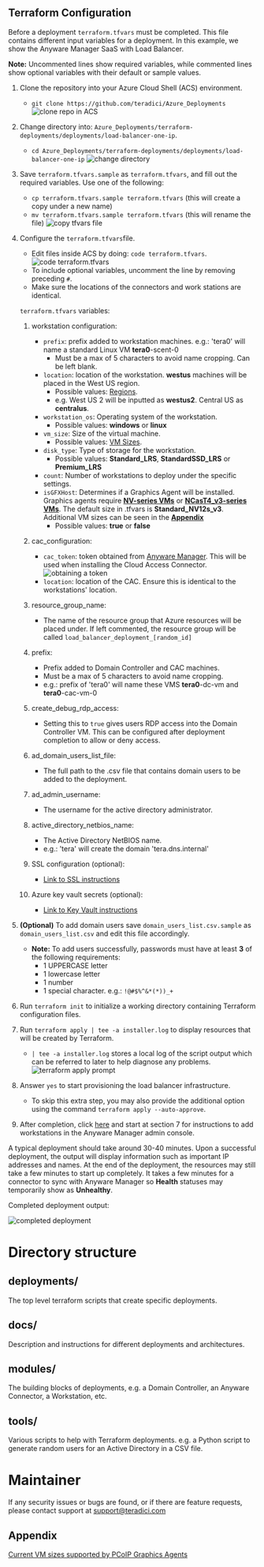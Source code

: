 ## Terraform Configuration

Before a deployment ```terraform.tfvars``` must be completed. This file contains different input variables for a deployment. In this example, we show the Anyware Manager SaaS with Load Balancer.

**Note:** Uncommented lines show required variables, while commented lines show optional variables with their default or sample values.

1. Clone the repository into your Azure Cloud Shell (ACS) environment. 
    -   ```git clone https://github.com/teradici/Azure_Deployments``` 
    ![clone repo in ACS](/terraform-deployments/docs/png/git-clone-repo.png)
2. Change directory into: ```Azure_Deployments/terraform-deployments/deployments/load-balancer-one-ip```.
    - ```cd Azure_Deployments/terraform-deployments/deployments/load-balancer-one-ip```
    ![change directory](/terraform-deployments/docs/png/acs-change-directory.png)
3. Save ```terraform.tfvars.sample``` as ```terraform.tfvars```, and fill out the required variables. Use one of the following:
    - ```cp terraform.tfvars.sample terraform.tfvars``` (this will create a copy under a new name)
    - ```mv terraform.tfvars.sample terraform.tfvars``` (this will rename the file)
    ![copy tfvars file](/terraform-deployments/docs/png/copy-tfvars.png)
4. Configure the ```terraform.tfvars```file.
    - Edit files inside ACS by doing: ```code terraform.tfvars```.
    ![code terraform.tfvars](/terraform-deployments/docs/png/editing-tfvars.png)
    - To include optional variables, uncomment the line by removing preceding ```#```.
    - Make sure the locations of the connectors and work stations are identical.

    ```terraform.tfvars``` variables:

    1. workstation configuration:
        - ```prefix```: prefix added to workstation machines. e.g.: 'tera0' will name a standard Linux VM **tera0**-scent-0
            -   Must be a max of 5 characters to avoid name cropping. Can be left blank.
        - ```location```: location of the workstation. **westus** machines will be placed in the West US region. 
            -   Possible values: [Regions](https://azure.microsoft.com/en-us/global-infrastructure/geographies/). 
            -   e.g. West US 2 will be inputted as **westus2**. Central US as **centralus**.
        - ```workstation_os```: Operating system of the workstation.
            -   Possible values: **windows** or **linux**
        - ```vm_size```: Size of the virtual machine. 
            -   Possible values: [VM Sizes](https://docs.microsoft.com/en-us/azure/virtual-machines/sizes). 
        - ```disk_type```: Type of storage for the workstation. 
            -   Possible values: **Standard_LRS**, **StandardSSD_LRS** or **Premium_LRS**
        - ```count```: Number of workstations to deploy under the specific settings.
        - ```isGFXHost```: Determines if a Graphics Agent will be installed. Graphics agents require [**NV-series VMs**](https://docs.microsoft.com/en-us/azure/virtual-machines/nv-series) or [**NCasT4_v3-series VMs**](https://docs.microsoft.com/en-us/azure/virtual-machines/nct4-v3-series). The default size in .tfvars is **Standard_NV12s_v3**. Additional VM sizes can be seen in the [**Appendix**](#appendix)
            -   Possible values: **true** or **false**

    2. cac_configuration:
        - ```cac_token```: token obtained from [Anyware Manager](https://cas.teradici.com). This will be used when installing the Cloud Access Connector.
        ![obtaining a token](/terraform-deployments/docs/png/obtaining-cac-token.png)
        - ```location```: location of the CAC. Ensure this is identical to the workstations' location.

    3. resource_group_name:
        -   The name of the resource group that Azure resources will be placed under. If left commented, the resource group will be called ```load_balancer_deployment_[random_id]```
    
    4. prefix:
        -   Prefix added to Domain Controller and CAC machines. 
        -   Must be a max of 5 characters to avoid name cropping.
        -   e.g.: prefix of 'tera0' will name these VMS **tera0**-dc-vm and **tera0**-cac-vm-0
    
    5. create_debug_rdp_access:
        -   Setting this to ```true``` gives users RDP access into the Domain Controller VM. This can be configured after deployment completion to allow or deny access. 

    6. ad_domain_users_list_file:
        - The full path to the .csv file that contains domain users to be added to the deployment. 

    7. ad_admin_username:
        - The username for the active directory administrator.

    8. active_directory_netbios_name:
        -   The Active Directory NetBIOS name. 
        -   e.g.: 'tera' will create the domain 'tera.dns.internal'
    
    9. SSL configuration (optional):
        -   [Link to SSL instructions](/terraform-deployments/docs/README-azure-cas-mgr-load-balancer.md#5-optional-assigning-a-ssl-certificate)

    10. Azure key vault secrets (optional):
        -   [Link to Key Vault instructions](/terraform-deployments/docs/README-azure-cas-mgr-load-balancer.md#4-optional-storing-secrets-on-azure-key-vault)

5. **(Optional)** To add domain users save ```domain_users_list.csv.sample``` as ```domain_users_list.csv``` and edit this file accordingly.
    - **Note:** To add users successfully, passwords must have at least **3** of the following requirements:
      - 1 UPPERCASE letter
      - 1 lowercase letter
      - 1 number
      - 1 special character. e.g.: ```!@#$%^&*(*))_+```
6. Run ```terraform init``` to initialize a working directory containing Terraform configuration files.
7. Run ```terraform apply | tee -a installer.log``` to display resources that will be created by Terraform. 
    - ```| tee -a installer.log``` stores a local log of the script output which can be referred to later to help diagnose any problems.
    ![terraform apply prompt](/terraform-deployments/docs/png/terraform-apply-prompt.png)
8. Answer ```yes``` to start provisioning the load balancer infrastructure.
    - To skip this extra step, you may also provide the additional option using the command ```terraform apply --auto-approve```.
9. After completion, click [here](/terraform-deployments/docs/README-azure-cas-mgr-load-balancer.md#7-adding-workstations-in-cas-manager) and start at section 7 for instructions to add workstations in the Anyware Manager admin console. 

A typical deployment should take around 30-40 minutes. Upon a successful deployment, the output will display information such as important IP addresses and names. At the end of the deployment, the resources may still take a few minutes to start up completely. It takes a few minutes for a connector to sync with Anyware Manager so **Health** statuses may temporarily show as **Unhealthy**. 

Completed deployment output:

![completed deployment](/terraform-deployments/docs/png/completed-deployment.png)

# Directory structure
## deployments/
The top level terraform scripts that create specific deployments.

## docs/
Description and instructions for different deployments and architectures.

## modules/
The building blocks of deployments, e.g. a Domain Controller, an Anyware
Connector, a Workstation, etc.

## tools/
Various scripts to help with Terraform deployments.  e.g. a Python script to
generate random users for an Active Directory in a CSV file.

# Maintainer
If any security issues or bugs are found, or if there are feature requests, please contact support at support@teradici.com


## Appendix

[Current VM sizes supported by PCoIP Graphics Agents](/terraform-deployments/docs/README-azure-vm-appendix.md)
